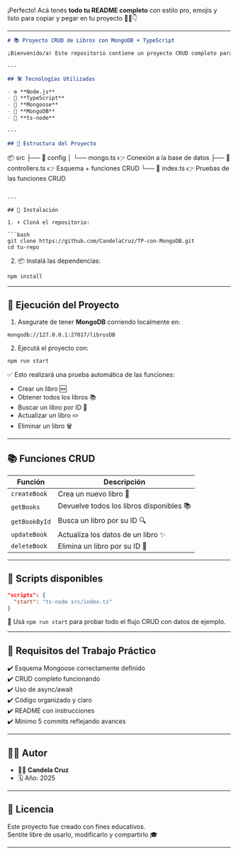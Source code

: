 ¡Perfecto! Acá tenés **todo tu README completo** con estilo pro, emojis y listo para copiar y pegar en tu proyecto 🧑‍💻👇

---

```markdown
# 📚 Proyecto CRUD de Libros con MongoDB + TypeScript

¡Bienvenido/a! Este repositorio contiene un proyecto CRUD completo para manejar una colección de **libros** usando **MongoDB**, **Mongoose** y **TypeScript**. Ideal como trabajo práctico o base para una app de gestión 📖💻

---

## 🛠️ Tecnologías Utilizadas

- ⚙️ **Node.js**
- 🔡 **TypeScript**
- 🧩 **Mongoose**
- 🍃 **MongoDB**
- 🚀 **ts-node**

---

## 📁 Estructura del Proyecto

```
📦 src
├── 📄 config
│   └── mongo.ts        👉 Conexión a la base de datos
├── 📄 controllers.ts    👉 Esquema + funciones CRUD
└── 📄 index.ts          👉 Pruebas de las funciones CRUD
```

---

## 🔧 Instalación

1. ⬇️ Cloná el repositorio:

```bash
git clone https://github.com/CandelaCruz/TP-con-MongoDB.git
cd tu-repo
```

2. 📦 Instalá las dependencias:

```bash
npm install
```

---

## 🚀 Ejecución del Proyecto

1. Asegurate de tener **MongoDB** corriendo localmente en:

```
mongodb://127.0.0.1:27017/librosDB
```

2. Ejecutá el proyecto con:

```bash
npm run start
```

✅ Esto realizará una prueba automática de las funciones:

- Crear un libro 🆕
- Obtener todos los libros 📚
- Buscar un libro por ID 🔎
- Actualizar un libro ✏️
- Eliminar un libro 🗑️

---

## 📚 Funciones CRUD

| Función         | Descripción                                 |
|----------------|---------------------------------------------|
| `createBook`    | Crea un nuevo libro 📘                      |
| `getBooks`      | Devuelve todos los libros disponibles 📚    |
| `getBookById`   | Busca un libro por su ID 🔍                 |
| `updateBook`    | Actualiza los datos de un libro ✨           |
| `deleteBook`    | Elimina un libro por su ID 🧹               |

---

## 📌 Scripts disponibles

```json
"scripts": {
  "start": "ts-node src/index.ts"
}
```

🔄 Usá `npm run start` para probar todo el flujo CRUD con datos de ejemplo.

---

## 💾 Requisitos del Trabajo Práctico

✔️ Esquema Mongoose correctamente definido  
✔️ CRUD completo funcionando  
✔️ Uso de async/await  
✔️ Código organizado y claro  
✔️ README con instrucciones  
✔️ Mínimo 5 commits reflejando avances


---

## 👨‍💻 Autor

- 🧑‍🎓 **Candela Cruz**
- 🗓️ Año: 2025

---

## 📝 Licencia

Este proyecto fue creado con fines educativos.  
Sentite libre de usarlo, modificarlo y compartirlo 🎓

---

```




